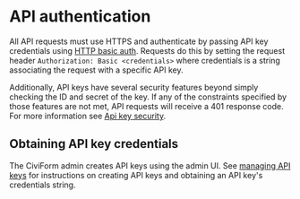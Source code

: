 # API authentication

All API requests must use HTTPS and authenticate by passing API key credentials using [HTTP basic auth](https://en.wikipedia.org/wiki/Basic_access_authentication). Requests do this by setting the request header `Authorization: Basic <credentials>` where credentials is a string associating the request with a specific API key.

Additionally, API keys have several security features beyond simply checking the ID and secret of the key. If any of the constraints specified by those features are not met, API requests will receive a 401 response code. For more information see [Api key security](/docs/user-manual/civiform-admin-guide/manage-api-keys.md#api-key-security). 

## Obtaining API key credentials

The CiviForm admin creates API keys using the admin UI. See [managing API keys](/docs/user-manual/civiform-admin-guide/manage-api-keys.md) for instructions on creating API keys and obtaining an API key's credentials string.
